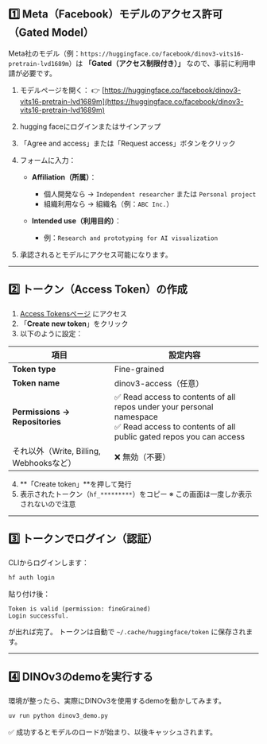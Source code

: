## 1️⃣ Meta（Facebook）モデルのアクセス許可（Gated Model）

Meta社のモデル（例：`https://huggingface.co/facebook/dinov3-vits16-pretrain-lvd1689m`）は
**「Gated（アクセス制限付き）」** なので、事前に利用申請が必要です。

1. モデルページを開く：
   👉 [https://huggingface.co/facebook/dinov3-vits16-pretrain-lvd1689m](https://huggingface.co/facebook/dinov3-vits16-pretrain-lvd1689m)
2. hugging faceにログインまたはサインアップ
3. 「Agree and access」または「Request access」ボタンをクリック
4. フォームに入力：

   * **Affiliation（所属）**：

     * 個人開発なら → `Independent researcher` または `Personal project`
     * 組織利用なら → 組織名（例：`ABC Inc.`）
   * **Intended use（利用目的）**：

     * 例：`Research and prototyping for AI visualization`
5. 承認されるとモデルにアクセス可能になります。

---

## 2️⃣ トークン（Access Token）の作成

1. [Access Tokensページ](https://huggingface.co/settings/tokens) にアクセス
2. 「**Create new token**」をクリック
3. 以下のように設定：

| 項目                               | 設定内容                                                                                                                                       |
| -------------------------------- | ------------------------------------------------------------------------------------------------------------------------------------------ |
| **Token type**                   | Fine-grained                                                                                                                               |
| **Token name**                   | dinov3-access（任意）                                                                                                                          |
| **Permissions → Repositories**   | ✅ Read access to contents of all repos under your personal namespace<br>✅ Read access to contents of all public gated repos you can access |
| それ以外（Write, Billing, Webhooksなど） | ❌ 無効（不要）                                                                                                                                   |

4. **「Create token」**を押して発行
5. 表示されたトークン（`hf_*********`）をコピー
   ※ この画面は一度しか表示されないので注意

---

## 3️⃣ トークンでログイン（認証）

CLIからログインします：

```bash
hf auth login
```

貼り付け後：

```
Token is valid (permission: fineGrained)
Login successful.
```

が出れば完了。
トークンは自動で `~/.cache/huggingface/token` に保存されます。

---

## 4️⃣ DINOv3のdemoを実行する

環境が整ったら、実際にDINOv3を使用するdemoを動かしてみます。

```bash
uv run python dinov3_demo.py
```

✅ 成功するとモデルのロードが始まり、以後キャッシュされます。
